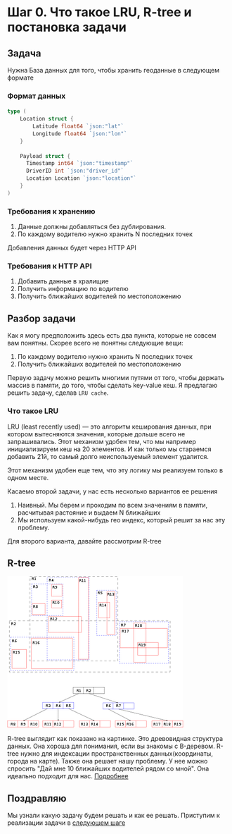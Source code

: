 # Шаг 0. Что такое LRU, R-tree и постановка задачи 

## Задача
Нужна База данных для того, чтобы хранить геоданные в следующем формате
### Формат данных
```Go
type (
    Location struct {
        Latitude float64 `json:"lat"`
        Longitude float64 `json:"lon"`
    }

    Payload struct {
      Timestamp int64 `json:"timestamp"`
      DriverID int `json:"driver_id"`
      Location Location `json:"location"`
    }
)
```

### Требования к хранению

1. Данные должны добавляться без дублирования.
2. По каждому водителю нужно хранить N последних точек

Добавления данных будет через HTTP API

### Требования к HTTP API

1. Добавить данные в хралищие
2. Получить информацию по водителю
3. Получить ближайших водителей по местоположению

## Разбор задачи
Как я могу предположить здесь есть два пункта, которые не совсем вам понятны. Скорее всего не понятны следующие вещи:

1. По каждому водителю нужно хранить N последних точек
2. Получить ближайших водителей по местоположению

Первую задачу можно решить многими путями от того, чтобы держать массив в памяти, до того, чтобы сделать key-value кеш. Я предлагаю решить задачу, сделав `LRU cache`.

### Что такое LRU

LRU (least recently used) — это алгоритм кеширования данных, при котором вытесняются значения, которые дольше всего не запрашивались. Этот механизм удобен тем, что мы например инициализируем кеш на 20 элементов. И как только мы стараемся добавить 21й, то самый долго неиспользуемый элемент удалится.

Этот механизм удобен еще тем, что эту логику мы реализуем только в одном месте. 

Касаемо второй задачи, у нас есть несколько вариантов ее решения

1. Наивный. Мы берем и проходим по всем значениям в памяти, расчитывая растояние и выдаем N ближайших
2. Мы используем какой-нибудь гео индекс, который решит за нас эту проблему.

Для второго варианта, давайте рассмотрим R-tree

## R-tree
![](./400px-R-tree.svg.png)

R-tree выглядит как показано на картинке. Это древовидная структура данных. Она хороша для понимания, если вы знакомы с B-деревом. R-tree нужно для индексации пространственных данных(координаты, города на карте). Также она решает нашу проблему. У нее можно спросить "Дай мне 10 ближайших водителей рядом со мной". Она идеально подходит для нас.
[Подробнее](https://ru.wikipedia.org/wiki/R-%D0%B4%D0%B5%D1%80%D0%B5%D0%B2%D0%BE_(%D1%81%D1%82%D1%80%D1%83%D0%BA%D1%82%D1%83%D1%80%D0%B0_%D0%B4%D0%B0%D0%BD%D0%BD%D1%8B%D1%85))

## Поздравляю
Мы узнали какую задачу будем решать и как ее решать. Приступим к реализации задачи в [следующем шаге](../step01/README.md)
